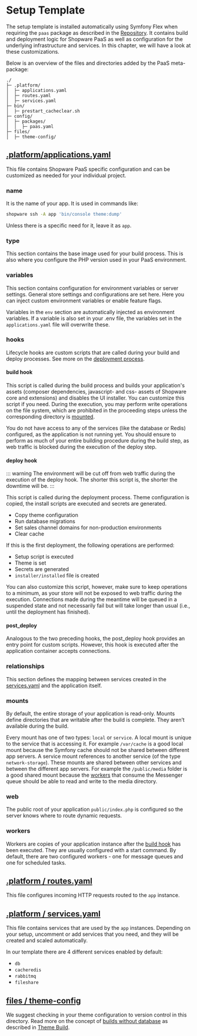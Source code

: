 # Setup Template

The setup template is installed automatically using Symfony Flex when requiring the `paas` package as described in the [Repository](repository.md). It contains build and deployment logic for Shopware PaaS as well as configuration for the underlying infrastructure and services. In this chapter, we will have a look at these customizations.

Below is an overview of the files and directories added by the PaaS meta-package:

```text
./
├─ .platform/
│  ├─ applications.yaml
│  ├─ routes.yaml
│  ├─ services.yaml
├─ bin/
│  ├─ prestart_cacheclear.sh
├─ config/
│  ├─ packages/
│  │  ├─ paas.yaml
├─ files/
│  ├─ theme-config/
```

## [.platform/applications.yaml](https://github.com/shopware/recipes/blob/main/shopware/paas-meta/6.4/.platform/applications.yaml)

This file contains Shopware PaaS specific configuration and can be customized as needed for your individual project.

### name

It is the name of your app. It is used in commands like:

```bash
shopware ssh -A app 'bin/console theme:dump'
```

Unless there is a specific need for it, leave it as `app`.

### type

This section contains the base image used for your build process. This is also where you configure the PHP version used in your PaaS environment.

### variables

This section contains configuration for environment variables or server settings. General store settings and configurations are set here. Here you can inject custom environment variables or enable feature flags.

Variables in the `env` section are automatically injected as environment variables. If a variable is also set in your .env file, the variables set in the `applications.yaml` file will overwrite these.

### hooks

Lifecycle hooks are custom scripts that are called during your build and deploy processes. See more on the [deployment process](./build-deploy.md#push-main-branch).

#### build hook

This script is called during the build process and builds your application's assets (composer dependencies, javascript- and css- assets of Shopware core and extensions) and disables the UI installer. You can customize this script if you need. During the execution, you may perform write operations on the file system, which are prohibited in the proceeding steps unless the corresponding directory is [mounted](#mounts).

You do not have access to any of the services (like the database or Redis) configured, as the application is not running yet. You should ensure to perform as much of your entire building procedure during the build step, as web traffic is blocked during the execution of the deploy step.

#### deploy hook

::: warning
The environment will be cut off from web traffic during the execution of the deploy hook. The shorter this script is, the shorter the downtime will be.
:::

This script is called during the deployment process. Theme configuration is copied, the install scripts are executed and secrets are generated.

* Copy theme configuration
* Run database migrations
* Set sales channel domains for non-production environments
* Clear cache

If this is the first deployment, the following operations are performed:

* Setup script is executed
* Theme is set
* Secrets are generated
* `installer/installed` file is created

You can also customize this script, however, make sure to keep operations to a minimum, as your store will not be exposed to web traffic during the execution. Connections made during the meantime will be queued in a suspended state and not necessarily fail but will take longer than usual (i.e., until the deployment has finished).

#### post_deploy

Analogous to the two preceding hooks, the post_deploy hook provides an entry point for custom scripts. However, this hook is executed after the application container accepts connections.

### relationships

This section defines the mapping between services created in the [services.yaml](https://github.com/shopware/recipes/blob/main/shopware/paas-meta/6.4/.platform/services.yaml) and the application itself.

### mounts

By default, the entire storage of your application is read-only. Mounts define directories that are writable after the build is complete. They aren’t available during the build.

Every mount has one of two types: `local` or `service`.
A local mount is unique to the service that is accessing it. For example `/var/cache` is a good local mount because the Symfony cache should not be shared between different app servers.
A service mount references to another service (of the type `network-storage`). These mounts are shared between other services and between the different app servers. For example the `/public/media` folder is a good shared mount because the [workers](#workers) that consume the Messenger queue should be able to read and write to the media directory.

### web

The public root of your application `public/index.php` is configured so the server knows where to route dynamic requests.

### workers

Workers are copies of your application instance after the [build hook](#build-hook) has been executed. They are usually configured with a start command. By default, there are two configured workers - one for message queues and one for scheduled tasks.

## [.platform / routes.yaml](https://github.com/shopware/recipes/blob/main/shopware/paas-meta/6.4/.platform/routes.yaml)

This file configures incoming HTTP requests routed to the `app` instance.

## [.platform / services.yaml](https://github.com/shopware/recipes/blob/main/shopware/paas-meta/6.4/.platform/services.yaml)

This file contains services that are used by the `app` instances. Depending on your setup, uncomment or add services that you need, and they will be created and scaled automatically.

In our template there are 4 different services enabled by default:

* `db`
* `cacheredis`
* `rabbitmq`
* `fileshare`

## [files / theme-config](https://github.com/shopware/recipes/tree/main/shopware/paas-meta/6.4/files/theme-config)

We suggest checking in your theme configuration to version control in this directory. Read more on the concept of [builds without database](../../guides/hosting/installation-updates/deployments/build-w-o-db.md) as described in [Theme Build](./theme-build.md).
